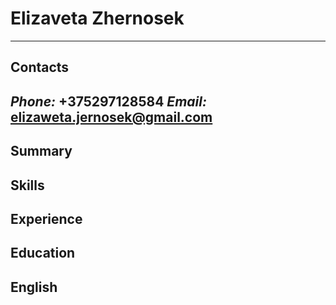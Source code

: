 # Elizaveta Zhernosek
----
## Contacts
*Phone:* +375297128584
*Email:* elizaweta.jernosek@gmail.com
----
## Summary
## Skills
## Experience
## Education
## English